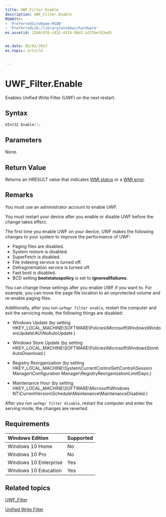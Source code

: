 ```yaml
---
title: UWF_Filter.Enable
description: UWF_Filter.Enable
MSHAttr:
- 'PreferredSiteName:MSDN'
- 'PreferredLib:/library/windows/hardware'
ms.assetid: 12b8c976-c032-43f4-98d2-a237befd3ed5


ms.date: 05/02/2017
ms.topic: article


---
```

# UWF_Filter.Enable

Enables Unified Write Filter (UWF) on the next restart.

## Syntax

```powershell
UInt32 Enable();
```

## Parameters

None.

## Return Value

Returns an HRESULT value that indicates [WMI status](/windows/win32/wmisdk/wmi-non-error-constants) or a [WMI error](/windows/win32/wmisdk/wmi-error-constants).

## Remarks

You must use an administrator account to enable UWF.

You must restart your device after you enable or disable UWF before the change takes effect.

The first time you enable UWF on your device, UWF makes the following changes to your system to improve the performance of UWF:

* Paging files are disabled.
* System restore is disabled.
* SuperFetch is disabled.
* File indexing service is turned off.
* Defragmentation service is turned off.
* Fast boot is disabled.
* BCD setting **bootstatuspolicy** is set to **ignoreallfailures**.

You can change these settings after you enable UWF if you want to. For example, you can move the page file location to an unprotected volume and re-enable paging files.

Additionally, after you run `uwfmgr filter enable`, restart the computer and exit the servicing mode, the following things are disabled:

- Windows Update (by setting HKEY_LOCAL_MACHINE\SOFTWARE\Policies\Microsoft\Windows\WindowsUpdate\AU\NoAutoUpdate.)

- Windows Store Update (by setting HKEY_LOCAL_MACHINE\SOFTWARE\Policies\Microsoft\WindowsStore\AutoDownload.)

- Registry Reorganization (by setting HKEY_LOCAL_MACHINE\System\CurrentControlSet\Control\Session Manager\Configuration Manager\RegistryReorganizationLimitDays.)

- Maintenance Hour (by setting HKEY_LOCAL_MACHINE\SOFTWARE\Microsoft\Windows NT\CurrentVersion\Schedule\Maintenance\MaintenanceDisabled.)

After you run `uwfmgr filter disable`, restart the computer and enter the serving mode, the changes are reverted.

## Requirements

| Windows Edition       | Supported |
|:----------------------|:----------|
| Windows 10 Home       | No        |
| Windows 10 Pro        | No        |
| Windows 10 Enterprise | Yes       |
| Windows 10 Education  | Yes       |

## Related topics

[UWF_Filter](uwf-filter.md)

[Unified Write Filter](unified-write-filter.md)
